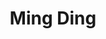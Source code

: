 ---
# Display name
title: Ming Ding

# Full name (for SEO)
first_name: Ming  
last_name: Ding

# Username (this should match the folder name)
authors:
  - Ming_Ding

# Is this the primary user of the site?
superuser: true

# Role/position
role: Principal Scientist

# Organizations/Affiliations
organizations:
  - name: Data61, CSIRO
    url: 'https://people.csiro.au/D/M/Ming-Ding'

# Short bio (displayed in user profile at end of posts)
bio: 'Ming Ding (IEEE M’12-SM’17) is a Principal Research Scientist and Science Lead at Data61, CSIRO, in Sydney, NSW, Australia, and an Adjunct Professor at Swinburne University of Technology. He received his B.S. and M.S. degrees in Electronics Engineering and his Ph.D. in Signal and Information Processing from Shanghai Jiao Tong University (SJTU) in 2004, 2007, and 2011, respectively. His research focuses on data privacy and security, machine learning and AI, and information technology. Dr. Ding has co-authored over 250 publications in IEEE/ACM journals and conferences, 20+ 3GPP standardization contributions, and two books: *Multi-point Cooperative Communication Systems: Theory and Applications* (Springer, 2013) and *Fundamentals of Ultra-Dense Wireless Networks* (Cambridge University Press, 2022). He holds 21 US patents and has co-invented 100+ patents on 4G/5G technologies. Dr. Ding is currently an editor for IEEE Communications Surveys and Tutorials and has received several awards, including the IEEE Signal Processing Society Best Paper Award (2022) and recognition as a Highly Cited Researcher by Clarivate Analytics (2024).'



interests:
  - Cybersecurity and Privacy
  - AI/Machine Learning Security

education:
  courses:
    - course: "Ph.D. in Electronic Engineering"
      institution: "Shanghai Jiao Tong University"
      year: 2010

# Social/Academic Networking
# For available icons, see: https://docs.hugoblox.com/getting-started/page-builder/#icons
#   For an email link, use "fas" icon pack, "envelope" icon, and a link in the
#   form "mailto:your-email@example.com" or "#contact" for contact widget.
social:
  - icon: envelope
    icon_pack: fas
    link: "mailto:Bo.Liu@uts.edu.au"
  - icon: google-scholar
    icon_pack: ai
    link: "https://scholar.google.com/citations?user=BoLiu"
  - icon: orcid
    icon_pack: ai
    link: "https://orcid.org/0000-0002-3603-6617"
# Link to a PDF of your resume/CV from the About widget.
# To enable, copy your resume/CV to `static/files/cv.pdf` and uncomment the lines below.
# - icon: cv
#   icon_pack: ai
#   link: files/cv.pdf

# Enter email to display Gravatar (if Gravatar enabled in Config)
email: ''

# Organizational groups that you belong to (for People widget)
#   Set this to `[]` or comment out if you are not using People widget.
user_groups:
  - Lab Director

weight: 2
---